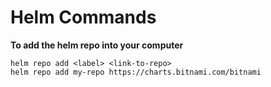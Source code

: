 # **Helm Commands**

**To add the helm repo into your computer**

    helm repo add <label> <link-to-repo>
    helm repo add my-repo https://charts.bitnami.com/bitnami
    
